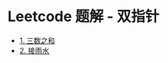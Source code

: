# Leetcode 题解 - 双指针
<!-- GFM-TOC -->
* [1. 三数之和](LeetCode%2015.三数之和.md)
* [2. 接雨水](LeetCode%2042.接雨水)
<!-- GFM-TOC -->
